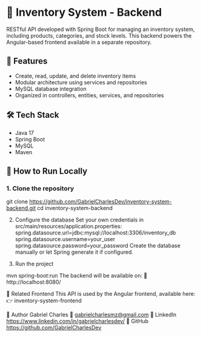 # 🧾 Inventory System - Backend

RESTful API developed with Spring Boot for managing an inventory system, including products, categories, and stock levels. This backend powers the Angular-based frontend available in a separate repository.

## 🚀 Features

- Create, read, update, and delete inventory items
- Modular architecture using services and repositories
- MySQL database integration
- Organized in controllers, entities, services, and repositories

## 🛠️ Tech Stack

- Java 17
- Spring Boot
- MySQL
- Maven

## 🧪 How to Run Locally

### 1. Clone the repository

git clone https://github.com/GabrielCharlesDev/inventory-system-backend.git
cd inventory-system-backend


2. Configure the database
Set your own credentials in src/main/resources/application.properties:
spring.datasource.url=jdbc:mysql://localhost:3306/inventory_db
spring.datasource.username=your_user
spring.datasource.password=your_password
Create the database manually or let Spring generate it if configured.

3. Run the project

mvn spring-boot:run
The backend will be available on:
📍 http://localhost:8080/

🔗 Related Frontend
This API is used by the Angular frontend, available here:
👉 inventory-system-frontend

👤 Author
Gabriel Charles
📧 gabrielcharlesmz@gmail.com
🔗 LinkedIn https://www.linkedin.com/in/gabrielcharlesdev/
🔗 GitHub https://github.com/GabrielCharlesDev
